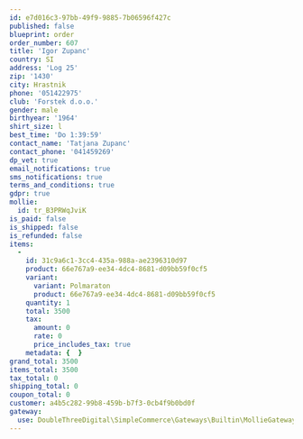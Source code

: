 ```yaml
---
id: e7d016c3-97bb-49f9-9885-7b06596f427c
published: false
blueprint: order
order_number: 607
title: 'Igor Zupanc'
country: SI
address: 'Log 25'
zip: '1430'
city: Hrastnik
phone: '051422975'
club: 'Forstek d.o.o.'
gender: male
birthyear: '1964'
shirt_size: l
best_time: 'Do 1:39:59'
contact_name: 'Tatjana Zupanc'
contact_phone: '041459269'
dp_vet: true
email_notifications: true
sms_notifications: true
terms_and_conditions: true
gdpr: true
mollie:
  id: tr_B3PRWqJviK
is_paid: false
is_shipped: false
is_refunded: false
items:
  -
    id: 31c9a6c1-3cc4-435a-988a-ae2396310d97
    product: 66e767a9-ee34-4dc4-8681-d09bb59f0cf5
    variant:
      variant: Polmaraton
      product: 66e767a9-ee34-4dc4-8681-d09bb59f0cf5
    quantity: 1
    total: 3500
    tax:
      amount: 0
      rate: 0
      price_includes_tax: true
    metadata: {  }
grand_total: 3500
items_total: 3500
tax_total: 0
shipping_total: 0
coupon_total: 0
customer: a4b5c282-99b8-459b-b7f3-0cb4f9b0bd0f
gateway:
  use: DoubleThreeDigital\SimpleCommerce\Gateways\Builtin\MollieGateway
---
```

